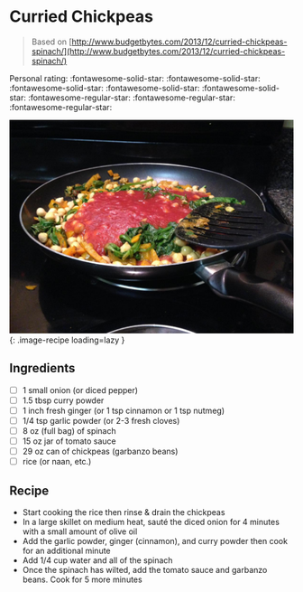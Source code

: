 <!-- Needs Manual Review -->

# Curried Chickpeas

> Based on [http://www.budgetbytes.com/2013/12/curried-chickpeas-spinach/](http://www.budgetbytes.com/2013/12/curried-chickpeas-spinach/)

<!-- {cts} rating=2; (User can specify rating on scale of 1-5) -->
Personal rating: :fontawesome-solid-star: :fontawesome-solid-star: :fontawesome-solid-star: :fontawesome-solid-star: :fontawesome-solid-star: :fontawesome-regular-star: :fontawesome-regular-star: :fontawesome-regular-star:
<!-- {cte} -->

<!-- {cts} name_image=curried_chickpeas.jpg; (User can specify image name) -->
![curried_chickpeas.jpg](./curried_chickpeas.jpg){: .image-recipe loading=lazy }
<!-- {cte} -->

## Ingredients

* [ ] 1 small onion (or diced pepper)
* [ ] 1.5 tbsp curry powder
* [ ] 1 inch fresh ginger (or 1 tsp cinnamon or 1 tsp nutmeg)
* [ ] 1/4 tsp garlic powder (or 2-3 fresh cloves)
* [ ] 8 oz (full bag) of spinach
* [ ] 15 oz jar of tomato sauce
* [ ] 29 oz can of chickpeas (garbanzo beans)
* [ ] rice (or naan, etc.)

## Recipe

* Start cooking the rice then rinse & drain the chickpeas
* In a large skillet on medium heat, sauté the diced onion for 4 minutes with a small amount of olive oil
* Add the garlic powder, ginger (cinnamon), and curry powder then cook for an additional minute
* Add 1/4 cup water and all of the spinach
* Once the spinach has wilted, add the tomato sauce and garbanzo beans. Cook for 5 more minutes
